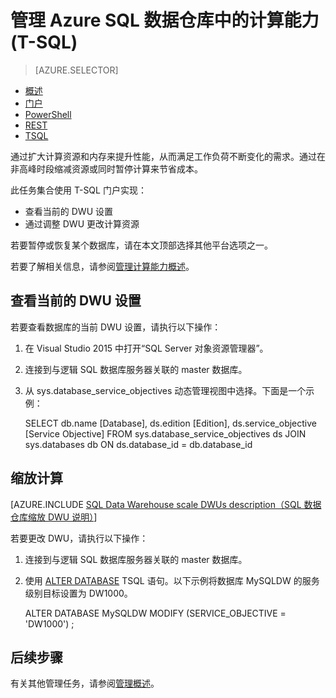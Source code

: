 <properties
   pageTitle="管理 Azure SQL 数据仓库中的计算能力 (REST) | Azure"
   description="可通过调整 DWU 来提高性能的 Transact-SQL (T-SQL) 任务。通过在非高峰期缩减性能来节省成本。"
   services="sql-data-warehouse"
   documentationCenter="NA"
   authors="barbkess"
   manager="barbkess"
   editor=""/>

<tags
   ms.service="sql-data-warehouse"
   ms.date="05/06/2016"
   wacn.date=""/>

# 管理 Azure SQL 数据仓库中的计算能力 (T-SQL)

> [AZURE.SELECTOR]
- [概述](/documentation/articles/sql-data-warehouse-manage-compute-overview/)
- [门户](/documentation/articles/sql-data-warehouse-manage-compute-portal/)
- [PowerShell](/documentation/articles/sql-data-warehouse-manage-compute-powershell/)
- [REST](/documentation/articles/sql-data-warehouse-manage-compute-rest-api/)
- [TSQL](/documentation/articles/sql-data-warehouse-manage-compute-tsql/)


通过扩大计算资源和内存来提升性能，从而满足工作负荷不断变化的需求。通过在非高峰时段缩减资源或同时暂停计算来节省成本。

此任务集合使用 T-SQL 门户实现：

- 查看当前的 DWU 设置
- 通过调整 DWU 更改计算资源

若要暂停或恢复某个数据库，请在本文顶部选择其他平台选项之一。

若要了解相关信息，请参阅[管理计算能力概述][]。

<a name="current-dwu-bk"></a>

## 查看当前的 DWU 设置

若要查看数据库的当前 DWU 设置，请执行以下操作：

1. 在 Visual Studio 2015 中打开“SQL Server 对象资源管理器”。
2. 连接到与逻辑 SQL 数据库服务器关联的 master 数据库。
2. 从 sys.database\_service\_objectives 动态管理视图中选择。下面是一个示例：


	SELECT
	 db.name [Database],
	 ds.edition [Edition],
	 ds.service_objective [Service Objective]
	FROM
	 sys.database_service_objectives ds
	 JOIN sys.databases db ON ds.database_id = db.database_id


<a name="scale-dwu-bk"></a>
<a name="scale-compute-bk"></a>

## 缩放计算

[AZURE.INCLUDE [SQL Data Warehouse scale DWUs description（SQL 数据仓库缩放 DWU 说明）](../includes/sql-data-warehouse-scale-dwus-description.md)]

若要更改 DWU，请执行以下操作：


1. 连接到与逻辑 SQL 数据库服务器关联的 master 数据库。
2. 使用 [ALTER DATABASE][] TSQL 语句。以下示例将数据库 MySQLDW 的服务级别目标设置为 DW1000。


	ALTER DATABASE MySQLDW
	MODIFY (SERVICE_OBJECTIVE = 'DW1000')
	;


<a name="next-steps-bk"></a>

## 后续步骤

有关其他管理任务，请参阅[管理概述][]。

<!--Image references-->

<!--Article references-->
[Service capacity limits]: /documentation/articles/sql-data-warehouse-service-capacity-limits/
[管理概述]: /documentation/articles/sql-data-warehouse-overview-manage/
[管理计算能力概述]: /documentation/articles/sql-data-warehouse-overview-manage-compute-power/

<!--MSDN references-->

[ALTER DATABASE]: https://msdn.microsoft.com/zh-cn/library/mt204042.aspx


<!--Other Web references-->

[Azure portal]: http://portal.azure.cn/

<!---HONumber=Mooncake_0808_2016-->